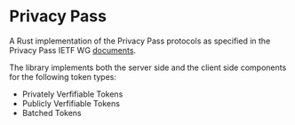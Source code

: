 # Privacy Pass

A Rust implementation of the Privacy Pass protocols as specified in the Privacy
Pass IETF WG
[documents](https://datatracker.ietf.org/wg/privacypass/documents/).

The library implements both the server side and the client side components
for the following token types:

 - Privately Verfifiable Tokens
 - Publicly Verfifiable Tokens
 - Batched Tokens
